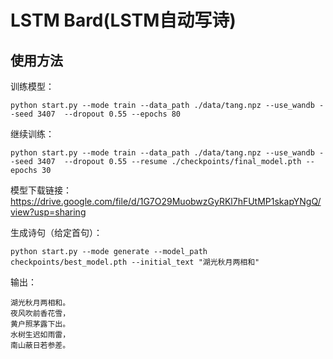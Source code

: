 # LSTM Bard(LSTM自动写诗)
## 使用方法
训练模型：
```shell
python start.py --mode train --data_path ./data/tang.npz --use_wandb --seed 3407  --dropout 0.55 --epochs 80
```
继续训练：
```shell
python start.py --mode train --data_path ./data/tang.npz --use_wandb --seed 3407  --dropout 0.55 --resume ./checkpoints/final_model.pth --epochs 30
```

模型下载链接：https://drive.google.com/file/d/1G7O29MuobwzGyRKl7hFUtMP1skapYNgQ/view?usp=sharing

生成诗句（给定首句）：
```shell
python start.py --mode generate --model_path checkpoints/best_model.pth --initial_text "湖光秋月两相和"
```
输出：
```shell
湖光秋月两相和。
夜风吹前香花雪，
黄户照茅露下出。
水树生迟如雨雷，
南山蔽日若参差。
```